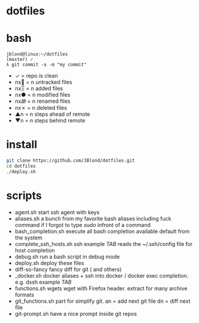 # dotfiles

# bash
```
jblond@linux:~/dotfiles
(master) ✓
λ git commit -a -m "my commit" 
```

- ✓ = repo is clean
- nx🙈  = n untracked files
- nxΞ = n added files
- nx● = n modified files
- nxᏪ = n renamed files
- nx✗ = n deleted files
- ▲n = n steps ahead of remote
- ▼n = n steps behind remote
 
# install

```bash
git clone https://github.com/JBlond/dotfiles.git
cd dotfiles
./deploy.sh
```

# scripts

- agent.sh start ssh agent with keys
- aliases.sh a bunch from my favorite bash aliases including fuck command if I forgot to type *sudo* infront of a command
- bash_completion.sh execute all bash completion available default from the system
- complete_ssh_hosts.sh ssh example *TAB* reads the ~/.ssh/config file for host completion
- debug.sh run a bash script in debug mode
- deploy.sh deploy these files
- diff-so-fancy fancy diff for git ( and others)
- _docker.sh docker aliases + ssh into docker / docker exec completion. e.g. dssh example *TAB*
- functions.sh wgets wget with Firefox header. extract for many archive formats
- git_functions.sh part for simplify git.  an = add next git file dn = diff next file
- git-prompt.sh have a nice prompt inside git repos


